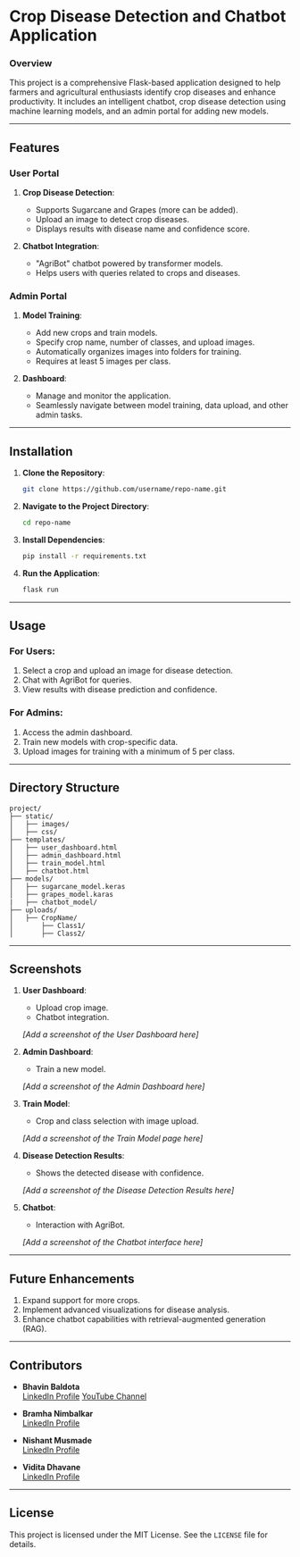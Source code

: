 # Crop Disease Detection and Chatbot Application

### Overview
This project is a comprehensive Flask-based application designed to help farmers and agricultural enthusiasts identify crop diseases and enhance productivity. It includes an intelligent chatbot, crop disease detection using machine learning models, and an admin portal for adding new models.

---

## Features

### User Portal
1. **Crop Disease Detection**:
   - Supports Sugarcane and Grapes (more can be added).
   - Upload an image to detect crop diseases.
   - Displays results with disease name and confidence score.

2. **Chatbot Integration**:
   - "AgriBot" chatbot powered by transformer models.
   - Helps users with queries related to crops and diseases.

### Admin Portal
1. **Model Training**:
   - Add new crops and train models.
   - Specify crop name, number of classes, and upload images.
   - Automatically organizes images into folders for training.
   - Requires at least 5 images per class.

2. **Dashboard**:
   - Manage and monitor the application.
   - Seamlessly navigate between model training, data upload, and other admin tasks.

---

## Installation

1. **Clone the Repository**:
   ```bash
   git clone https://github.com/username/repo-name.git
   ```
2. **Navigate to the Project Directory**:
   ```bash
   cd repo-name
   ```
3. **Install Dependencies**:
   ```bash
   pip install -r requirements.txt
   ```
4. **Run the Application**:
   ```bash
   flask run
   ```

---

## Usage

### For Users:
1. Select a crop and upload an image for disease detection.
2. Chat with AgriBot for queries.
3. View results with disease prediction and confidence.

### For Admins:
1. Access the admin dashboard.
2. Train new models with crop-specific data.
3. Upload images for training with a minimum of 5 per class.

---

## Directory Structure
```
project/
├── static/
│   ├── images/
│   ├── css/
├── templates/
│   ├── user_dashboard.html
│   ├── admin_dashboard.html
│   ├── train_model.html
│   ├── chatbot.html
├── models/
│   ├── sugarcane_model.keras
│   ├── grapes_model.karas 
|   ├── chatbot_model/
├── uploads/
│   ├── CropName/
│       ├── Class1/
│       ├── Class2/
```

---

## Screenshots

1. **User Dashboard**:
   - Upload crop image.
   - Chatbot integration.

   *[Add a screenshot of the User Dashboard here]*

2. **Admin Dashboard**:
   - Train a new model.

   *[Add a screenshot of the Admin Dashboard here]*

3. **Train Model**:
   - Crop and class selection with image upload.

   *[Add a screenshot of the Train Model page here]*

4. **Disease Detection Results**:
   - Shows the detected disease with confidence.

   *[Add a screenshot of the Disease Detection Results here]*

5. **Chatbot**:
   - Interaction with AgriBot.

   *[Add a screenshot of the Chatbot interface here]*

---

## Future Enhancements

1. Expand support for more crops.
2. Implement advanced visualizations for disease analysis.
3. Enhance chatbot capabilities with retrieval-augmented generation (RAG).

---

## Contributors
- **Bhavin Baldota**  
  [LinkedIn Profile](https://www.linkedin.com/in/bhavin-baldota-103553234/) 
  [YouTube Channel](https://www.youtube.com/@YourFatherAI)

- **Bramha Nimbalkar**  
  [LinkedIn Profile](https://www.linkedin.com/in/bramha-nimbalkar-60254b284/) 

- **Nishant Musmade**  
  [LinkedIn Profile](https://www.linkedin.com/in/nishant-musmade-8819a3269/) 

- **Vidita Dhavane**  
  [LinkedIn Profile](https://www.linkedin.com/in/vidita-dhavane-46bbb3235/) 

---

## License
This project is licensed under the MIT License. See the `LICENSE` file for details.
